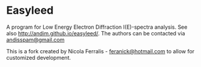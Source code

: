 Easyleed
========

A program for Low Energy Electron Diffraction I(E)-spectra analysis. See also http://andim.github.io/easyleed/. The authors can be contacted via andisspam@gmail.com

This is a fork created by Nicola Ferralis - feranick@hotmail.com to allow for customized development.

